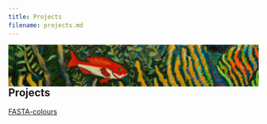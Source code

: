 ```yaml
---
title: Projects
filename: projects.md
--- 
```

<img align="left" src="https://raw.githubusercontent.com/alexpinch/alexpinch.github.io/main/images/banner.png"/>  


## Projects
[FASTA-colours](https://github.com/alexpinch/fasta-colours)
